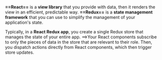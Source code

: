 **==React==** is a **view library** that you provide with data, then it renders the view in an efficient, predictable way.
**==Redux==** is a **state management framework** that you can use to simplify the management of your application's state.

Typically, in a **React Redux app**, you create a single Redux store that manages the state of your entire app.
==>Your React components subscribe to only the pieces of data in the store that are relevant to their role.
     Then, you dispatch actions directly from React components, which then trigger store updates.